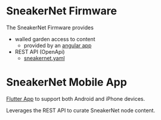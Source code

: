 SneakerNet Firmware
================================================================================
The SneakerNet Firmware provides
* walled garden access to content
    * provided by an [angular app](../angular/)
* REST API (OpenApi)
    * [sneakernet.yaml](../openapi/sneakernet.yaml)

SneakerNet Mobile App
================================================================================
[Flutter App](../flutter/) to support both Android and iPhone devices.

Leverages the REST API to curate SneakerNet node content.
